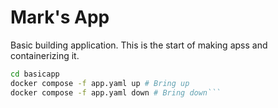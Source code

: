 # Mark's App
Basic building application. This is the start of making apss and containerizing it.

```bash
cd basicapp
docker compose -f app.yaml up # Bring up
docker compose -f app.yaml down # Bring down```